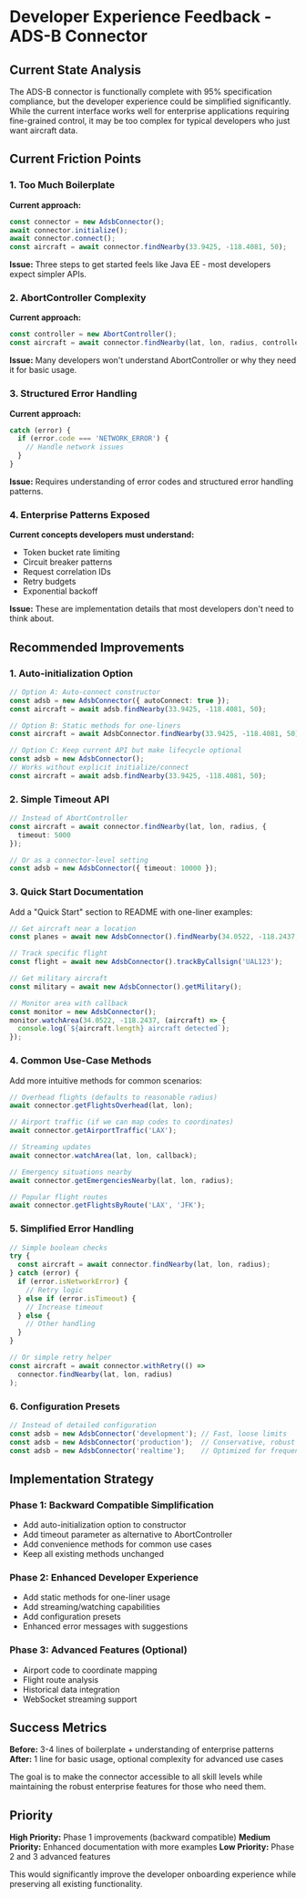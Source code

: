 # Developer Experience Feedback - ADS-B Connector

## Current State Analysis

The ADS-B connector is functionally complete with 95% specification compliance, but the developer experience could be simplified significantly. While the current interface works well for enterprise applications requiring fine-grained control, it may be too complex for typical developers who just want aircraft data.

## Current Friction Points

### 1. Too Much Boilerplate
**Current approach:**
```typescript
const connector = new AdsbConnector();
await connector.initialize();
await connector.connect();
const aircraft = await connector.findNearby(33.9425, -118.4081, 50);
```

**Issue:** Three steps to get started feels like Java EE - most developers expect simpler APIs.

### 2. AbortController Complexity
**Current approach:**
```typescript
const controller = new AbortController();
const aircraft = await connector.findNearby(lat, lon, radius, controller.signal);
```

**Issue:** Many developers won't understand AbortController or why they need it for basic usage.

### 3. Structured Error Handling
**Current approach:**
```typescript
catch (error) {
  if (error.code === 'NETWORK_ERROR') {
    // Handle network issues
  }
}
```

**Issue:** Requires understanding of error codes and structured error handling patterns.

### 4. Enterprise Patterns Exposed
**Current concepts developers must understand:**
- Token bucket rate limiting
- Circuit breaker patterns  
- Request correlation IDs
- Retry budgets
- Exponential backoff

**Issue:** These are implementation details that most developers don't need to think about.

## Recommended Improvements

### 1. Auto-initialization Option
```typescript
// Option A: Auto-connect constructor
const adsb = new AdsbConnector({ autoConnect: true });
const aircraft = await adsb.findNearby(33.9425, -118.4081, 50);

// Option B: Static methods for one-liners
const aircraft = await AdsbConnector.findNearby(33.9425, -118.4081, 50);

// Option C: Keep current API but make lifecycle optional
const adsb = new AdsbConnector();
// Works without explicit initialize/connect
const aircraft = await adsb.findNearby(33.9425, -118.4081, 50);
```

### 2. Simple Timeout API
```typescript
// Instead of AbortController
const aircraft = await connector.findNearby(lat, lon, radius, { 
  timeout: 5000 
});

// Or as a connector-level setting
const adsb = new AdsbConnector({ timeout: 10000 });
```

### 3. Quick Start Documentation
Add a "Quick Start" section to README with one-liner examples:

```typescript
// Get aircraft near a location
const planes = await new AdsbConnector().findNearby(34.0522, -118.2437, 25);

// Track specific flight
const flight = await new AdsbConnector().trackByCallsign('UAL123');

// Get military aircraft
const military = await new AdsbConnector().getMilitary();

// Monitor area with callback
const monitor = new AdsbConnector();
monitor.watchArea(34.0522, -118.2437, (aircraft) => {
  console.log(`${aircraft.length} aircraft detected`);
});
```

### 4. Common Use-Case Methods
Add more intuitive methods for common scenarios:

```typescript
// Overhead flights (defaults to reasonable radius)
await connector.getFlightsOverhead(lat, lon);

// Airport traffic (if we can map codes to coordinates)
await connector.getAirportTraffic('LAX');

// Streaming updates
await connector.watchArea(lat, lon, callback);

// Emergency situations nearby
await connector.getEmergenciesNearby(lat, lon, radius);

// Popular flight routes
await connector.getFlightsByRoute('LAX', 'JFK');
```

### 5. Simplified Error Handling
```typescript
// Simple boolean checks
try {
  const aircraft = await connector.findNearby(lat, lon, radius);
} catch (error) {
  if (error.isNetworkError) {
    // Retry logic
  } else if (error.isTimeout) {
    // Increase timeout
  } else {
    // Other handling
  }
}

// Or simple retry helper
const aircraft = await connector.withRetry(() => 
  connector.findNearby(lat, lon, radius)
);
```

### 6. Configuration Presets
```typescript
// Instead of detailed configuration
const adsb = new AdsbConnector('development'); // Fast, loose limits
const adsb = new AdsbConnector('production');  // Conservative, robust
const adsb = new AdsbConnector('realtime');    // Optimized for frequent calls
```

## Implementation Strategy

### Phase 1: Backward Compatible Simplification
- Add auto-initialization option to constructor
- Add timeout parameter as alternative to AbortController
- Add convenience methods for common use cases
- Keep all existing methods unchanged

### Phase 2: Enhanced Developer Experience  
- Add static methods for one-liner usage
- Add streaming/watching capabilities
- Add configuration presets
- Enhanced error messages with suggestions

### Phase 3: Advanced Features (Optional)
- Airport code to coordinate mapping
- Flight route analysis
- Historical data integration
- WebSocket streaming support

## Success Metrics

**Before:** 3-4 lines of boilerplate + understanding of enterprise patterns
**After:** 1 line for basic usage, optional complexity for advanced use cases

The goal is to make the connector accessible to all skill levels while maintaining the robust enterprise features for those who need them.

## Priority

**High Priority:** Phase 1 improvements (backward compatible)
**Medium Priority:** Enhanced documentation with more examples
**Low Priority:** Phase 2 and 3 advanced features

This would significantly improve the developer onboarding experience while preserving all existing functionality.